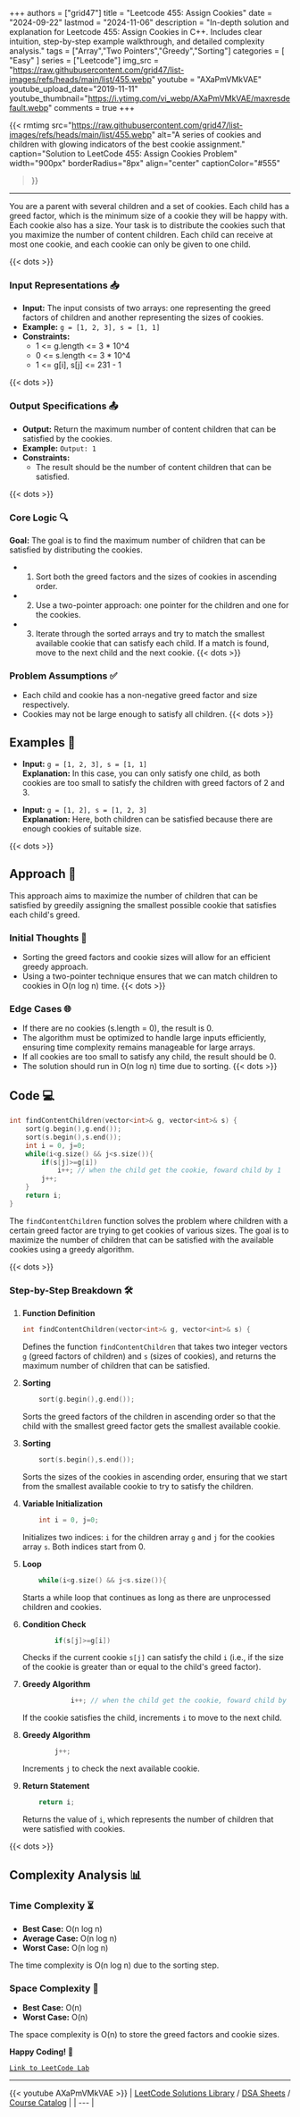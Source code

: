 
+++
authors = ["grid47"]
title = "Leetcode 455: Assign Cookies"
date = "2024-09-22"
lastmod = "2024-11-06"
description = "In-depth solution and explanation for Leetcode 455: Assign Cookies in C++. Includes clear intuition, step-by-step example walkthrough, and detailed complexity analysis."
tags = ["Array","Two Pointers","Greedy","Sorting"]
categories = [
    "Easy"
]
series = ["Leetcode"]
img_src = "https://raw.githubusercontent.com/grid47/list-images/refs/heads/main/list/455.webp"
youtube = "AXaPmVMkVAE"
youtube_upload_date="2019-11-11"
youtube_thumbnail="https://i.ytimg.com/vi_webp/AXaPmVMkVAE/maxresdefault.webp"
comments = true
+++


{{< rmtimg 
    src="https://raw.githubusercontent.com/grid47/list-images/refs/heads/main/list/455.webp" 
    alt="A series of cookies and children with glowing indicators of the best cookie assignment."
    caption="Solution to LeetCode 455: Assign Cookies Problem"
    width="900px"
    borderRadius="8px"
    align="center" 
    captionColor="#555"
>}}
---
You are a parent with several children and a set of cookies. Each child has a greed factor, which is the minimum size of a cookie they will be happy with. Each cookie also has a size. Your task is to distribute the cookies such that you maximize the number of content children. Each child can receive at most one cookie, and each cookie can only be given to one child.
<!--more-->
{{< dots >}}
### Input Representations 📥
- **Input:** The input consists of two arrays: one representing the greed factors of children and another representing the sizes of cookies.
- **Example:** `g = [1, 2, 3], s = [1, 1]`
- **Constraints:**
	- 1 <= g.length <= 3 * 10^4
	- 0 <= s.length <= 3 * 10^4
	- 1 <= g[i], s[j] <= 231 - 1

{{< dots >}}
### Output Specifications 📤
- **Output:** Return the maximum number of content children that can be satisfied by the cookies.
- **Example:** `Output: 1`
- **Constraints:**
	- The result should be the number of content children that can be satisfied.

{{< dots >}}
### Core Logic 🔍
**Goal:** The goal is to find the maximum number of children that can be satisfied by distributing the cookies.

- 1. Sort both the greed factors and the sizes of cookies in ascending order.
- 2. Use a two-pointer approach: one pointer for the children and one for the cookies.
- 3. Iterate through the sorted arrays and try to match the smallest available cookie that can satisfy each child. If a match is found, move to the next child and the next cookie.
{{< dots >}}
### Problem Assumptions ✅
- Each child and cookie has a non-negative greed factor and size respectively.
- Cookies may not be large enough to satisfy all children.
{{< dots >}}
## Examples 🧩
- **Input:** `g = [1, 2, 3], s = [1, 1]`  \
  **Explanation:** In this case, you can only satisfy one child, as both cookies are too small to satisfy the children with greed factors of 2 and 3.

- **Input:** `g = [1, 2], s = [1, 2, 3]`  \
  **Explanation:** Here, both children can be satisfied because there are enough cookies of suitable size.

{{< dots >}}
## Approach 🚀
This approach aims to maximize the number of children that can be satisfied by greedily assigning the smallest possible cookie that satisfies each child's greed.

### Initial Thoughts 💭
- Sorting the greed factors and cookie sizes will allow for an efficient greedy approach.
- Using a two-pointer technique ensures that we can match children to cookies in O(n log n) time.
{{< dots >}}
### Edge Cases 🌐
- If there are no cookies (s.length = 0), the result is 0.
- The algorithm must be optimized to handle large inputs efficiently, ensuring time complexity remains manageable for large arrays.
- If all cookies are too small to satisfy any child, the result should be 0.
- The solution should run in O(n log n) time due to sorting.
{{< dots >}}
## Code 💻
```cpp
int findContentChildren(vector<int>& g, vector<int>& s) {
    sort(g.begin(),g.end());
    sort(s.begin(),s.end());
    int i = 0, j=0;
    while(i<g.size() && j<s.size()){
        if(s[j]>=g[i])
            i++; // when the child get the cookie, foward child by 1
        j++;
    }
    return i;
}
```

The `findContentChildren` function solves the problem where children with a certain greed factor are trying to get cookies of various sizes. The goal is to maximize the number of children that can be satisfied with the available cookies using a greedy algorithm.

{{< dots >}}
### Step-by-Step Breakdown 🛠️
1. **Function Definition**
	```cpp
	int findContentChildren(vector<int>& g, vector<int>& s) {
	```
	Defines the function `findContentChildren` that takes two integer vectors `g` (greed factors of children) and `s` (sizes of cookies), and returns the maximum number of children that can be satisfied.

2. **Sorting**
	```cpp
	    sort(g.begin(),g.end());
	```
	Sorts the greed factors of the children in ascending order so that the child with the smallest greed factor gets the smallest available cookie.

3. **Sorting**
	```cpp
	    sort(s.begin(),s.end());
	```
	Sorts the sizes of the cookies in ascending order, ensuring that we start from the smallest available cookie to try to satisfy the children.

4. **Variable Initialization**
	```cpp
	    int i = 0, j=0;
	```
	Initializes two indices: `i` for the children array `g` and `j` for the cookies array `s`. Both indices start from 0.

5. **Loop**
	```cpp
	    while(i<g.size() && j<s.size()){
	```
	Starts a while loop that continues as long as there are unprocessed children and cookies.

6. **Condition Check**
	```cpp
	        if(s[j]>=g[i])
	```
	Checks if the current cookie `s[j]` can satisfy the child `i` (i.e., if the size of the cookie is greater than or equal to the child's greed factor).

7. **Greedy Algorithm**
	```cpp
	            i++; // when the child get the cookie, foward child by 1
	```
	If the cookie satisfies the child, increments `i` to move to the next child.

8. **Greedy Algorithm**
	```cpp
	        j++;
	```
	Increments `j` to check the next available cookie.

9. **Return Statement**
	```cpp
	    return i;
	```
	Returns the value of `i`, which represents the number of children that were satisfied with cookies.

{{< dots >}}
## Complexity Analysis 📊
### Time Complexity ⏳
- **Best Case:** O(n log n)
- **Average Case:** O(n log n)
- **Worst Case:** O(n log n)

The time complexity is O(n log n) due to the sorting step.

### Space Complexity 💾
- **Best Case:** O(n)
- **Worst Case:** O(n)

The space complexity is O(n) to store the greed factors and cookie sizes.

**Happy Coding! 🎉**


[`Link to LeetCode Lab`](https://leetcode.com/problems/assign-cookies/description/)

---
{{< youtube AXaPmVMkVAE >}}
| [LeetCode Solutions Library](https://grid47.xyz/leetcode/) / [DSA Sheets](https://grid47.xyz/sheets/) / [Course Catalog](https://grid47.xyz/courses/) |
| --- |
